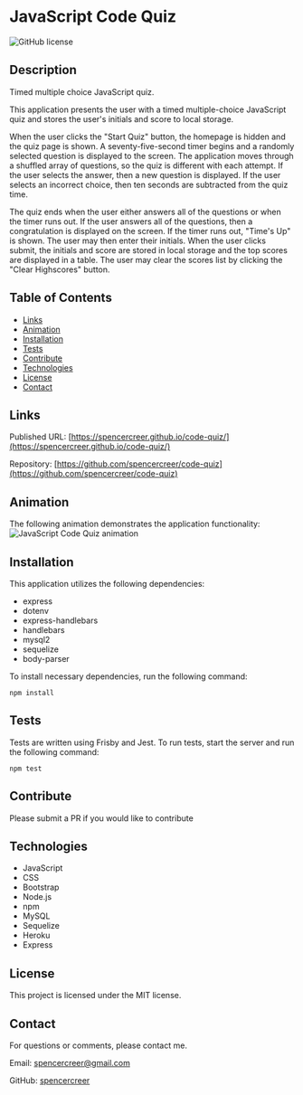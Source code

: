 # JavaScript Code Quiz
![GitHub license](https://img.shields.io/badge/license-MIT-blue.svg)

## Description
Timed multiple choice JavaScript quiz.

This application presents the user with a timed multiple-choice JavaScript quiz and stores the user's initials and score to local storage.

When the user clicks the "Start Quiz" button, the homepage is hidden and the quiz page is shown. A seventy-five-second timer begins and a randomly selected question is displayed to the screen. The application moves through a shuffled array of questions, so the quiz is different with each attempt. If the user selects the answer, then a new question is displayed. If the user selects an incorrect choice, then ten seconds are subtracted from the quiz time.

The quiz ends when the user either answers all of the questions or when the timer runs out. If the user answers all of the questions, then a congratulation is displayed on the screen. If the timer runs out, "Time's Up" is shown. The user may then enter their initials. When the user clicks submit, the initials and score are stored in local storage and the top scores are displayed in a table. The user may clear the scores list by clicking the "Clear Highscores" button.

## Table of Contents
* [Links](#links)
* [Animation](#animation)
* [Installation](#installations) 
* [Tests](#tests)
* [Contribute](#contribute) 
* [Technologies](#technologies)  
* [License](#license)
* [Contact](#contact)

## Links
Published URL: [https://spencercreer.github.io/code-quiz/](https://spencercreer.github.io/code-quiz/)

Repository: [https://github.com/spencercreer/code-quiz](https://github.com/spencercreer/code-quiz)

## Animation
The following animation demonstrates the application functionality:
![JavaScript Code Quiz animation](./assets/JavaScript_Quiz.gif)

## Installation
This application utilizes the following dependencies:

 * express
 * dotenv
 * express-handlebars
 * handlebars
 * mysql2
 * sequelize
 * body-parser

To install necessary dependencies, run the following command:

  ```
  npm install
  ```

## Tests
Tests are written using Frisby and Jest. To run tests, start the server and run the following command:

  ```
  npm test
  ```
    
## Contribute
Please submit a PR if you would like to contribute

## Technologies
 * JavaScript
 * CSS
 * Bootstrap
 * Node.js
 * npm
 * MySQL
 * Sequelize
 * Heroku
 * Express

## License
This project is licensed under the MIT license.

## Contact
For questions or comments, please contact me.

Email: <a href="mailto: spencercreer@gmail.com" target="_blank">spencercreer@gmail.com</a>

GitHub: [spencercreer](https://github.com/spencercreer/)
